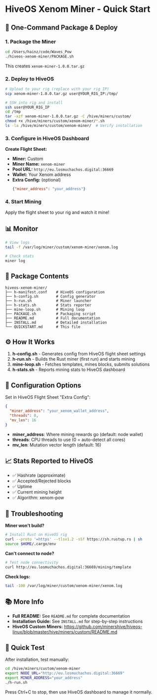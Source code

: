 # HiveOS Xenom Miner - Quick Start

## 🚀 One-Command Package & Deploy

### 1. Package the Miner
```bash
cd /Users/hainz/code/Waves_Pow
./hiveos-xenom-miner/PACKAGE.sh
```
This creates `xenom-miner-1.0.0.tar.gz`

### 2. Deploy to HiveOS
```bash
# Upload to your rig (replace with your rig IP)
scp xenom-miner-1.0.0.tar.gz user@YOUR_RIG_IP:/tmp/

# SSH into rig and install
ssh user@YOUR_RIG_IP
cd /tmp
tar -xzf xenom-miner-1.0.0.tar.gz -C /hive/miners/custom/
chmod +x /hive/miners/custom/xenom-miner/*.sh
ls -la /hive/miners/custom/xenom-miner/  # Verify installation
```

### 3. Configure in HiveOS Dashboard

**Create Flight Sheet:**
- **Miner:** Custom
- **Miner Name:** `xenom-miner`
- **Pool URL:** `http://eu.losmuchachos.digital:36669`
- **Wallet:** Your Xenom address
- **Extra Config:** (optional)
  ```json
  {"miner_address": "your_address"}
  ```

### 4. Start Mining
Apply the flight sheet to your rig and watch it mine!

## 📊 Monitor

```bash
# View logs
tail -f /var/log/miner/custom/xenom-miner/xenom.log

# Check stats
miner log
```

## 📁 Package Contents

```
hiveos-xenom-miner/
├── h-manifest.conf    # HiveOS configuration
├── h-config.sh        # Config generator
├── h-run.sh           # Miner launcher
├── h-stats.sh         # Stats reporter
├── mine-loop.sh       # Mining loop
├── PACKAGE.sh         # Packaging script
├── README.md          # Full documentation
├── INSTALL.md         # Detailed installation
└── QUICKSTART.md      # This file
```

## ⚙️ How It Works

1. **h-config.sh** - Generates config from HiveOS flight sheet settings
2. **h-run.sh** - Builds the Rust miner (first run) and starts mining
3. **mine-loop.sh** - Fetches templates, mines blocks, submits solutions
4. **h-stats.sh** - Reports mining stats to HiveOS dashboard

## 🔧 Configuration Options

Set in HiveOS Flight Sheet "Extra Config":

```json
{
  "miner_address": "your_xenom_wallet_address",
  "threads": 0,
  "mv_len": 16
}
```

- **miner_address**: Where mining rewards go (default: node wallet)
- **threads**: CPU threads to use (0 = auto-detect all cores)
- **mv_len**: Mutation vector length (default: 16)

## 📈 Stats Reported to HiveOS

- ✅ Hashrate (approximate)
- ✅ Accepted/Rejected blocks
- ✅ Uptime
- ✅ Current mining height
- ✅ Algorithm: xenom-pow

## 🐛 Troubleshooting

**Miner won't build?**
```bash
# Install Rust on HiveOS rig
curl --proto '=https' --tlsv1.2 -sSf https://sh.rustup.rs | sh
source $HOME/.cargo/env
```

**Can't connect to node?**
```bash
# Test node connectivity
curl http://eu.losmuchachos.digital:36669/mining/template
```

**Check logs:**
```bash
tail -100 /var/log/miner/custom/xenom-miner/xenom.log
```

## 📚 More Info

- **Full README:** See `README.md` for complete documentation
- **Installation Guide:** See `INSTALL.md` for step-by-step instructions
- **HiveOS Custom Miners:** https://github.com/minershive/hiveos-linux/blob/master/hive/miners/custom/README.md

## 🎯 Quick Test

After installation, test manually:
```bash
cd /hive/miners/custom/xenom-miner
export NODE_URL="http://eu.losmuchachos.digital:36669"
export MINER_ADDRESS="your_address"
./h-run.sh
```

Press Ctrl+C to stop, then use HiveOS dashboard to manage it normally.
